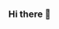 ### Hi there 👋

<!--
**Kit-kattarde/Kit-kattarde** is a ✨ _special_ ✨ repository because its `README.md` (this file) appears on your GitHub profile.

Here are some ideas to get you started:

- 🔭 I’m currently working on https://github.com/Kit-kattarde/Jardiniere_automatisee
- 🌱 BTS CRSA student 
- 📫 How to reach me: DM me on my twitter
- 😄 Pronouns: He/him
-->
